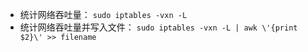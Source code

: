 * 统计网络吞吐量： `sudo iptables -vxn -L`
* 统计网络吞吐量并写入文件： `sudo iptables -vxn -L | awk \'{print $2}\' >> filename`
